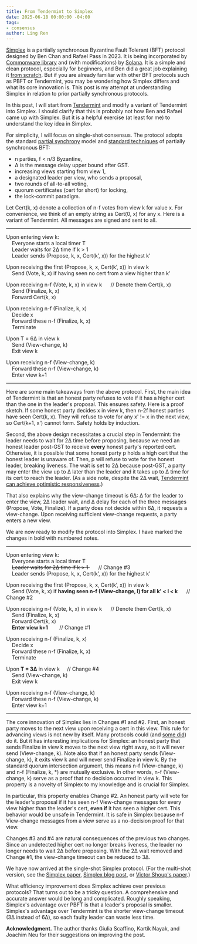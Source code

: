 ```yaml
---
title: From Tendermint to Simplex
date: 2025-06-18 00:00:00 -04:00
tags:
- consensus
author: Ling Ren
---
```


[Simplex](https://simplex.blog/) is a partially synchronous Byzantine Fault Tolerant (BFT) protocol designed by Ben Chan and Rafael Pass in 2023. It is being incorporated by [Commonware library](https://commonware.xyz/) and (with modifications) by [Solana](https://solana.com/). It is a simple and clean protocol, especially for beginners, and Ben did a great job explaining it [from scratch](https://simplex.blog/). But if you are already familiar with other BFT protocols such as PBFT or Tendermint, you may be wondering how Simplex differs and what its core innovation is. This post is my attempt at understanding Simplex in relation to prior partially synchronous protocols.

In this post, I will start from [Tendermint](https://arxiv.org/abs/1807.04938) and modify a variant of Tendermint into Simplex. I should clarify that this is probably not how Ben and Rafael came up with Simplex. But it is a helpful exercise (at least for me) to understand the key idea in Simplex. 

For simplicity, I will focus on single-shot consensus. The protocol adopts the standard [partial synchrony](https://decentralizedthoughts.github.io/2019-06-01-2019-5-31-models/) model and [standard techniques](https://decentralizedthoughts.github.io/2025-02-14-partial-synchrony-protocols/) of partially synchronous BFT:
- n parties, f < n/3 Byzantine,
- &Delta; is the message delay upper bound after GST. 
- increasing views starting from view 1,
- a designated leader per view, who sends a proposal,
- two rounds of all-to-all voting,
- quorum certificates (cert for short) for locking,
- the lock-commit paradigm.
  
Let Cert(k, x) denote a collection of n-f votes from view k for value x. For convenience, we think of an empty string as Cert(0, x) for any x. Here is a variant of Tendermint. All messages are signed and sent to all. 

----------------
Upon entering view k: <br>
    Everyone starts a local timer T <br>
    Leader waits for 2&Delta; time if k > 1 <br>
    Leader sends (Propose, k, x, Cert(k’, x)) for the highest k’ <br>
    
Upon receiving the first (Propose, k, x, Cert(k’, x)) in view k <br>
    Send (Vote, k, x) if having seen no cert from a view higher than k' <br>
        
Upon receiving n-f (Vote, k, x) in view k      // Denote them Cert(k, x) <br>
    Send (Finalize, k, x) <br>
    Forward Cert(k, x) <br>     

Upon receiving n-f (Finalize, k, x) <br>
    Decide x <br>
    Forward these n-f (Finalize, k, x) <br>
    Terminate <br>
    
Upon T = 6&Delta; in view k <br>
    Send (View-change, k) <br>
    Exit view k

Upon receiving n-f (View-change, k) <br>
    Forward these n-f (View-change, k) <br>
    Enter view k+1 
    
----------------

Here are some main takeaways from the above protocol. First, the main idea of Tendermint is that an honest party refuses to vote if it has a higher cert than the one in the leader's proposal. This ensures safety. Here is a proof sketch. If some honest party decides x in view k, then n-2f honest parties have seen Cert(k, x). They will refuse to vote for any x' != x in the next view, so Cert(k+1, x') cannot form. Safety holds by induction.  

Second, the above design necessitates a crucial step in Tendermint: the leader needs to wait for 2&Delta; time before proposing, because we need an honest leader post-GST to receive __every__ honest party's reported cert. Otherwise, it is possible that some honest party p holds a high cert that the honest leader is unaware of. Then, p will refuse to vote for the honest leader, breaking liveness. The wait is set to 2&Delta; because post-GST, a party may enter the view up to &Delta; later than the leader and it takes up to &Delta; time for its cert to reach the leader. (As a side note, despite the 2&Delta; wait, [Tendermint can achieve optimistic responsiveness](https://informal.systems/blog/tendermint-responsiveness).)

That also explains why the view-change timeout is 6&Delta;: &Delta; for the leader to enter the view, 2&Delta; leader wait, and &Delta; delay for each of the three messages (Propose, Vote, Finalize). If a party does not decide within 6&Delta;, it requests a view-change. Upon receiving sufficient view-change requests, a party enters a new view. 

We are now ready to modify the protocol into Simplex. I have marked the changes in bold with numbered notes.

----------------
Upon entering view k: <br>
    Everyone starts a local timer T <br>
    <del>Leader waits for 2&Delta; time if k > 1 </del>      // Change #3 <br>
    Leader sends (Propose, k, x, Cert(k’, x)) for the highest k’ <br>
    
Upon receiving the first (Propose, k, x, Cert(k’, x)) in view k <br>
    Send (Vote, k, x) if **having seen n-f (View-change, l) for all k' < l < k**      // Change #2 <br>
        
Upon receiving n-f (Vote, k, x) in view k      // Denote them Cert(k, x) <br>
    Send (Finalize, k, x) <br>
    Forward Cert(k, x) <br>
    **Enter view k+1**        // Change #1 <br>

Upon receiving n-f (Finalize, k, x) <br>
    Decide x <br>
    Forward these n-f (Finalize, k, x) <br>
    Terminate <br>
    
Upon **T = 3&Delta;** in view k     // Change #4 <br>
    Send (View-change, k) <br>
    Exit view k

Upon receiving n-f (View-change, k) <br>
    Forward these n-f (View-change, k) <br>
    Enter view k+1 
    
----------------

The core innovation of Simplex lies in Changes #1 and #2. First, an honest party moves to the next view upon receiving a cert in this view. This rule for advancing views is not new by itself. Many protocols could (and [some did](https://eprint.iacr.org/2018/1153.pdf)) do it. But it has interesting implications for Simplex: an honest party that sends Finalize in view k moves to the next view right away, so it will never send (View-change, k). Note also that if an honest party sends (View-change, k), it exits view k and will never send Finalize in view k. By the standard quorum intersection argument, this means n-f (View-change, k) and n-f (Finalize, k, *) are mutually exclusive. In other words, n-f (View-change, k) serve as a proof that no decision occurred in view k. This property is a novelty of Simplex to my knowledge and is crucial for Simplex.  

In particular, this property enables Change #2. An honest party will vote for the leader's proposal if it has seen n-f View-change messages for every view higher than the leader's cert, __even if__ it has seen a higher cert. This behavior would be unsafe in Tendermint. It is safe in Simplex because n-f View-change messages from a view serve as a no-decision proof for that view. 

Changes #3 and #4 are natural consequences of the previous two changes. Since an undetected higher cert no longer breaks liveness, the leader no longer needs to wait 2&Delta; before proposing. With the 2&Delta; wait removed and Change #1, the view-change timeout can be reduced to 3&Delta;. 

We have now arrived at the single-shot Simplex protocol. (For the multi-shot version, see the [Simplex paper](https://eprint.iacr.org/2023/463), [Simplex blog post](https://simplex.blog/), or [Victor Shoup's paper](https://eprint.iacr.org/2023/1916).)

What efficiency improvement does Simplex achieve over previous protocols? That turns out to be a tricky question. A comprehensive and accurate answer would be long and complicated. Roughly speaking, Simplex's advantage over PBFT is that a leader's proposal is smaller. Simplex's advantage over Tendermint is the shorter view-change timeout (3&Delta; instead of 6&Delta;), so each faulty leader can waste less time.
 
**Acknowledgment.** The author thanks Giulia Scaffino, Kartik Nayak, and Joachim Neu for their suggestions on improving the post. 
